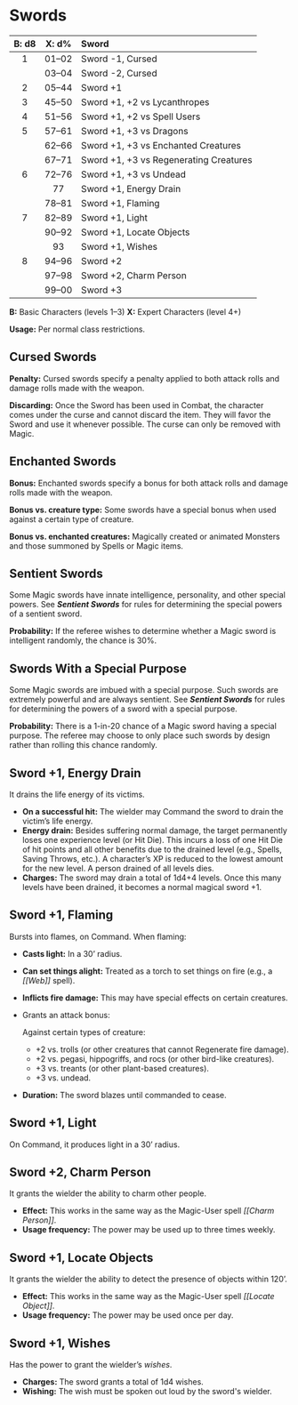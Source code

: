 # Swords

| B: d8 | X: d% | Sword                                                        |
| :---: | :---: | :----------------------------------------------------------- |
|   1   | 01–02 | Sword -1, Cursed                                             |
|       | 03–04 | Sword -2, Cursed                                             |
|   2   | 05–44 | Sword +1                                                     |
|   3   | 45–50 | Sword +1, +2 vs Lycanthropes |
|   4   | 51–56 | Sword +1, +2 vs Spell Users                                  |
|   5   | 57–61 | Sword +1, +3 vs Dragons |
|       | 62–66 | Sword +1, +3 vs Enchanted Creatures                          |
|       | 67–71 | Sword +1, +3 vs Regenerating Creatures                       |
|   6   | 72–76 | Sword +1, +3 vs Undead |
|       |  77   | Sword +1, Energy Drain                                       |
|       | 78–81 | Sword +1, Flaming                                            |
|   7   | 82–89 | Sword +1, Light                                              |
|       | 90–92 | Sword +1, Locate Objects                                     |
|       |  93   | Sword +1, Wishes                                             |
|   8   | 94–96 | Sword +2                                                     |
|       | 97–98 | Sword +2, Charm Person                                       |
|       | 99–00 | Sword +3                                                     |

**B:** Basic Characters (levels 1–3)
**X:** Expert Characters (level 4+)

**Usage:** Per normal class restrictions.

## Cursed Swords

**Penalty:** Cursed swords specify a penalty applied to both attack rolls and damage rolls made with the weapon.

**Discarding:** Once the Sword has been used in Combat, the character comes under the curse and cannot discard the item. They will favor the Sword and use it whenever possible. The curse can only be removed with Magic.

## Enchanted Swords

**Bonus:** Enchanted swords specify a bonus for both attack rolls and damage rolls made with the weapon.

**Bonus vs. creature type:** Some swords have a special bonus when used against a certain type of creature.

**Bonus vs. enchanted creatures:** Magically created or animated Monsters and those summoned by Spells or Magic items.

## Sentient Swords

Some Magic swords have innate intelligence, personality, and other special powers. See ***Sentient Swords*** for rules for determining the special powers of a sentient sword.

**Probability:** If the referee wishes to determine whether a Magic sword is intelligent randomly, the chance is 30%.

## Swords With a Special Purpose

Some Magic swords are imbued with a special purpose. Such swords are extremely powerful and are always sentient. See ***Sentient Swords*** for rules for determining the powers of a sword with a special purpose.

**Probability:** There is a 1-in-20 chance of a Magic sword having a special purpose. The referee may choose to only place such swords by design rather than rolling this chance randomly.

## Sword +1, Energy Drain

It drains the life energy of its victims.

- **On a successful hit:** The wielder may Command the sword to drain the victim’s life energy.
- **Energy drain:** Besides suffering normal damage, the target permanently loses one experience level (or Hit Die). This incurs a loss of one Hit Die of hit points and all other benefits due to the drained level (e.g., Spells, Saving Throws, etc.). A character’s XP is reduced to the lowest amount for the new level. A person drained of all levels dies.
- **Charges:** The sword may drain a total of 1d4+4 levels. Once this many levels have been drained, it becomes a normal magical sword +1.

## Sword +1, Flaming

Bursts into flames, on Command. When flaming:

- **Casts light:** In a 30’ radius.

- **Can set things alight:** Treated as a torch to set things on fire (e.g., a *[[Web]]* spell).

- **Inflicts fire damage:** This may have special effects on certain creatures.

- Grants an attack bonus:

   

  Against certain types of creature:

  - +2 vs. trolls (or other creatures that cannot Regenerate fire damage).
  - +2 vs. pegasi, hippogriffs, and rocs (or other bird-like creatures).
  - +3 vs. treants (or other plant-based creatures).
  - +3 vs. undead.

- **Duration:** The sword blazes until commanded to cease.

## Sword +1, Light

On Command, it produces light in a 30’ radius.

## Sword +2, Charm Person

It grants the wielder the ability to charm other people.

- **Effect:** This works in the same way as the Magic-User spell *[[Charm Person]]*.
- **Usage frequency:** The power may be used up to three times weekly.

## Sword +1, Locate Objects

It grants the wielder the ability to detect the presence of objects within 120’.

- **Effect:** This works in the same way as the Magic-User spell *[[Locate Object]]*.
- **Usage frequency:** The power may be used once per day.

## Sword +1, Wishes

Has the power to grant the wielder’s *wishes*.

- **Charges:** The sword grants a total of 1d4 wishes.
- **Wishing:** The wish must be spoken out loud by the sword's wielder.